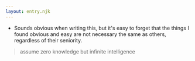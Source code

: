 ```yaml
---
layout: entry.njk
---
```


- Sounds obvious when writing this, but it's easy to forget that the things I found obvious and easy are not necessary the same as others, regardless of their seniority.

> assume zero knowledge but infinite intelligence
